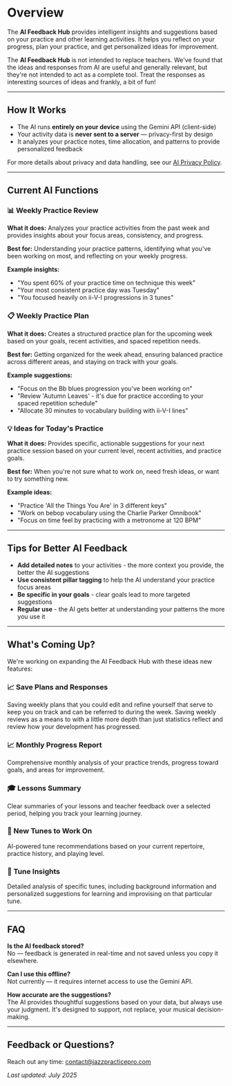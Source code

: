 # Overview

The **AI Feedback Hub** provides intelligent insights and suggestions based on your practice and other learning activities. It helps you reflect on your progress, plan your practice, and get personalized ideas for improvement.

The **AI Feedback Hub** is not intended to replace teachers. We've found that the ideas and responses from AI are useful and generally relevant, but they're not intended to act as a complete tool. Treat the responses as interesting sources of ideas and frankly, a bit of fun! 

---

## How It Works

- The AI runs **entirely on your device** using the Gemini API (client-side)
- Your activity data is **never sent to a server** — privacy-first by design
- It analyzes your practice notes, time allocation, and patterns to provide personalized feedback

For more details about privacy and data handling, see our [AI Privacy Policy](ai-privacy).

---

## Current AI Functions

### 📊 Weekly Practice Review

**What it does:** Analyzes your practice activities from the past week and provides insights about your focus areas, consistency, and progress.

**Best for:** Understanding your practice patterns, identifying what you've been working on most, and reflecting on your weekly progress.

**Example insights:**
- "You spent 60% of your practice time on technique this week"
- "Your most consistent practice day was Tuesday"
- "You focused heavily on ii-V-I progressions in 3 tunes"

### 📋 Weekly Practice Plan

**What it does:** Creates a structured practice plan for the upcoming week based on your goals, recent activities, and spaced repetition needs.

**Best for:** Getting organized for the week ahead, ensuring balanced practice across different areas, and staying on track with your goals.

**Example suggestions:**
- "Focus on the Bb blues progression you've been working on"
- "Review 'Autumn Leaves' - it's due for practice according to your spaced repetition schedule"
- "Allocate 30 minutes to vocabulary building with ii-V-I lines"

### 💡 Ideas for Today's Practice

**What it does:** Provides specific, actionable suggestions for your next practice session based on your current level, recent activities, and practice goals.

**Best for:** When you're not sure what to work on, need fresh ideas, or want to try something new.

**Example ideas:**
- "Practice 'All the Things You Are' in 3 different keys"
- "Work on bebop vocabulary using the Charlie Parker Omnibook"
- "Focus on time feel by practicing with a metronome at 120 BPM"

---

## Tips for Better AI Feedback

- **Add detailed notes** to your activities - the more context you provide, the better the AI suggestions
- **Use consistent pillar tagging** to help the AI understand your practice focus areas
- **Be specific in your goals** - clear goals lead to more targeted suggestions
- **Regular use** - the AI gets better at understanding your patterns the more you use it

---

## What's Coming Up?

We're working on expanding the AI Feedback Hub with these ideas new features:

### 📈 Save Plans and Responses
Saving weekly plans that you could edit and refine yourself that serve to keep you on track and can be referred to during the week. 
Saving weekly reviews as a means to with a little more depth than just statistics reflect and review how your development has progressed. 


### 📈 Monthly Progress Report
Comprehensive monthly analysis of your practice trends, progress toward goals, and areas for improvement.

### 🎓 Lessons Summary
Clear summaries of your lessons and teacher feedback over a selected period, helping you track your learning journey.

### 🎵 New Tunes to Work On
AI-powered tune recommendations based on your current repertoire, practice history, and playing level.

### 🎼 Tune Insights
Detailed analysis of specific tunes, including background information and personalized suggestions for learning and improvising on that particular tune.

---

## FAQ

**Is the AI feedback stored?**  
No — feedback is generated in real-time and not saved unless you copy it elsewhere.

**Can I use this offline?**  
Not currently — it requires internet access to use the Gemini API.

**How accurate are the suggestions?**  
The AI provides thoughtful suggestions based on your data, but always use your judgment. It's designed to support, not replace, your musical decision-making.

---

## Feedback or Questions?

Reach out any time: [contact@jazzpracticepro.com](mailto:contact@jazzpracticepro.com)

_Last updated: July 2025_
